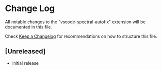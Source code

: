 <!--
SPDX-FileCopyrightText: ©2023 Inditex

SPDX-License-Identifier: Apache-2.0
-->

# Change Log

All notable changes to the "vscode-spectral-autofix" extension will be documented in this file.

Check [Keep a Changelog](http://keepachangelog.com/) for recommendations on how to structure this file.

## [Unreleased]

- Initial release